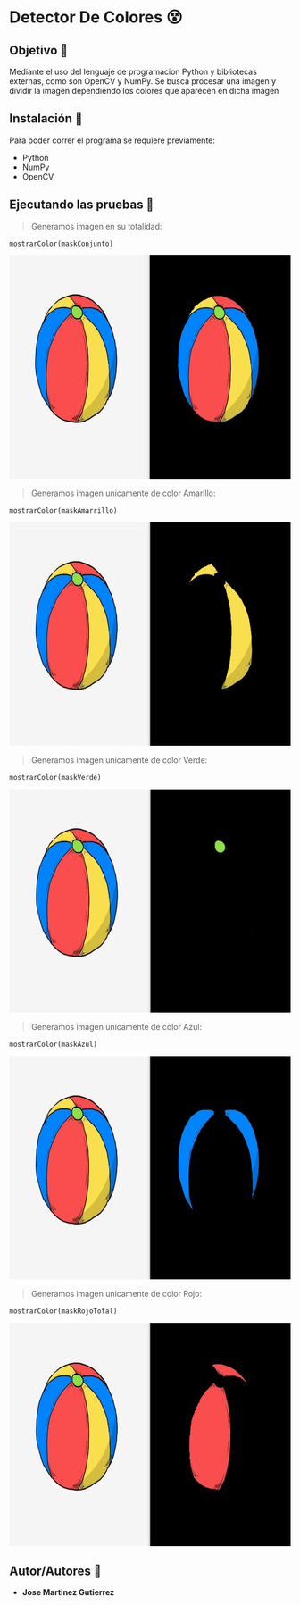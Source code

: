 # Detector De Colores :dizzy_face:

## Objetivo :dart:
Mediante el uso del lenguaje de programacion Python y bibliotecas externas, como son OpenCV y NumPy. Se busca procesar una imagen y dividir la imagen dependiendo los colores que aparecen en dicha imagen

## Instalación :wrench:
Para poder correr el programa se requiere previamente:
* Python
* NumPy
* OpenCV

## Ejecutando las pruebas :memo:
> Generamos imagen en su totalidad: 
```
mostrarColor(maskConjunto)
```
<img height="400px" width="600px" scale="50%" src="https://github.com/martinez022jose/Detector-De-Colores/blob/master/screenShotsReadMe/totalidad.PNG"/>

> Generamos imagen unicamente de color Amarillo:
```
mostrarColor(maskAmarrillo)
```
<img height="400px" width="600px" scale="50%" src="https://github.com/martinez022jose/Detector-De-Colores/blob/master/screenShotsReadMe/colorAmarillo.PNG"/>

> Generamos imagen unicamente de color Verde:

```
mostrarColor(maskVerde)
```
<img height="400px" width="600px" scale="50%" src="https://github.com/martinez022jose/Detector-De-Colores/blob/master/screenShotsReadMe/colorVerde.PNG"/>

> Generamos imagen unicamente de color Azul:
```
mostrarColor(maskAzul)
```
<img height="400px" width="600px" scale="50%" src="https://github.com/martinez022jose/Detector-De-Colores/blob/master/screenShotsReadMe/colorAzul.PNG"/>

> Generamos imagen unicamente de color Rojo:
```
mostrarColor(maskRojoTotal)
```
<img height="400px" width="600px" scale="50%" src="https://github.com/martinez022jose/Detector-De-Colores/blob/master/screenShotsReadMe/colorRojo.PNG"/>

## Autor/Autores :pushpin:
* **Jose Martinez Gutierrez**
